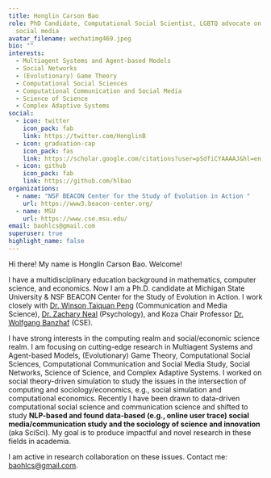 ```yaml
---
title: Honglin Carson Bao
role: PhD Candidate, Computational Social Scientist, LGBTQ advocate on Chinese
  social media
avatar_filename: wechatimg469.jpeg
bio: ""
interests:
  - Multiagent Systems and Agent-based Models
  - Social Networks
  - (Evolutionary) Game Theory
  - Computational Social Sciences
  - Computational Communication and Social Media
  - Science of Science
  - Complex Adaptive Systems
social:
  - icon: twitter
    icon_pack: fab
    link: https://twitter.com/HonglinB
  - icon: graduation-cap
    icon_pack: fas
    link: https://scholar.google.com/citations?user=pSdfiCYAAAAJ&hl=en
  - icon: github
    icon_pack: fab
    link: https://github.com/hlbao
organizations:
  - name: "NSF BEACON Center for the Study of Evolution in Action "
    url: https://www3.beacon-center.org/
  - name: MSU
    url: https://www.cse.msu.edu/
email: baohlcs@gmail.com
superuser: true
highlight_name: false
---
```

Hi there! My name is Honglin Carson Bao. Welcome!

I have a multidisciplinary education background in mathematics, computer science, and economics. Now I am a Ph.D. candidate at Michigan State University & NSF BEACON Center for the Study of Evolution in Action. I work closely with [Dr. Winson Taiquan Peng](https://comartsci.msu.edu/our-people/taiquan-winson-peng) (Communication and Media Science), [Dr. Zachary Neal](https://www.zacharyneal.com/) (Psychology), and Koza Chair Professor [Dr. Wolfgang Banzhaf](http://www.cse.msu.edu/~banzhafw/) (CSE).

I have strong interests in the computing realm and social/economic science realm. I am focusing on cutting-edge research in Multiagent Systems and Agent-based Models, (Evolutionary) Game Theory, Computational Social Sciences, Computational Communication and Social Media Study, Social Networks, Science of Science, and Complex Adaptive Systems. I worked on social theory-driven simulation to study the issues in the intersection of computing and sociology/economics, e.g., social simulation and computational economics. Recently I have been drawn to data-driven computational social science and communication science and shifted to study **NLP-based and found data-based (e.g., online user trace) social media/communication study and the sociology of science and innovation** (aka SciSci). My goal is to produce impactful and novel research in these fields in academia.

I am active in research collaboration on these issues. Contact me: baohlcs@gmail.com.